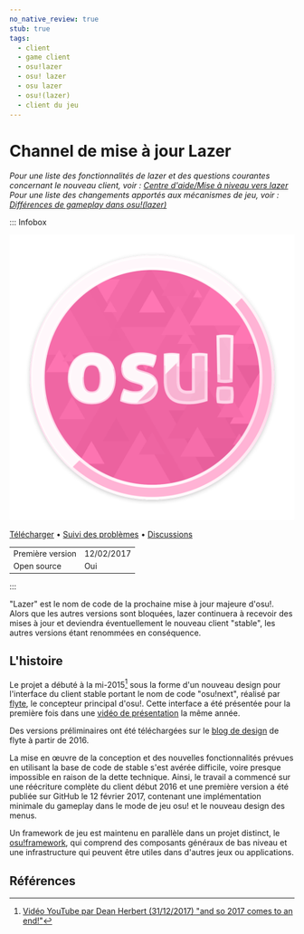 ```yaml
---
no_native_review: true
stub: true
tags:
  - client
  - game client
  - osu!lazer
  - osu! lazer
  - osu lazer
  - osu!(lazer)
  - client du jeu
---
```


# Channel de mise à jour Lazer

*Pour une liste des fonctionnalités de lazer et des questions courantes concernant le nouveau client, voir : [Centre d'aide/Mise à niveau vers lazer](/wiki/Help_centre/Upgrading_to_lazer)*\
*Pour une liste des changements apportés aux mécanismes de jeu, voir : [Différences de gameplay dans osu!(lazer)](/wiki/Client/Release_stream/Lazer/Gameplay_differences_in_osu!(lazer))*

::: Infobox

![](img/lazer.png "Le logo du client osu!(lazer), une version stylisée du cookie osu!")

[Télécharger](https://osu.ppy.sh/home/download) • [Suivi des problèmes](https://github.com/ppy/osu/issues) • [Discussions](https://github.com/ppy/osu/discussions)

|  |  |
| :-- | :-- |
| Première version | 12/02/2017 |
| Open source | Oui |

:::

"Lazer" est le nom de code de la prochaine mise à jour majeure d'osu!. Alors que les autres versions sont bloquées, lazer continuera à recevoir des mises à jour et deviendra éventuellement le nouveau client "stable", les autres versions étant renommées en conséquence.

## L'histoire

Le projet a débuté à la mi-2015[^peppy-2017] sous la forme d'un nouveau design pour l'interface du client stable portant le nom de code "osu!next", réalisé par [flyte](https://osu.ppy.sh/users/3103765), le concepteur principal d'osu!. Cette interface a été présentée pour la première fois dans une [vidéo de présentation](https://www.youtube.com/watch?v=lrWyqpNUwBo) la même année.

Des versions préliminaires ont été téléchargées sur le [blog de design](https://osunext.tumblr.com/) de flyte à partir de 2016.

La mise en œuvre de la conception et des nouvelles fonctionnalités prévues en utilisant la base de code de stable s'est avérée difficile, voire presque impossible en raison de la dette technique. Ainsi, le travail a commencé sur une réécriture complète du client début 2016 et une première version a été publiée sur GitHub le 12 février 2017, contenant une implémentation minimale du gameplay dans le mode de jeu osu! et le nouveau design des menus.

Un framework de jeu est maintenu en parallèle dans un projet distinct, le [osu!framework](https://github.com/ppy/osu-framework), qui comprend des composants généraux de bas niveau et une infrastructure qui peuvent être utiles dans d'autres jeux ou applications.

## Références

[^peppy-2017]: [Vidéo YouTube par Dean Herbert (31/12/2017) "and so 2017 comes to an end!"](https://www.youtube.com/watch?v=5x7VnC1R0Do)
